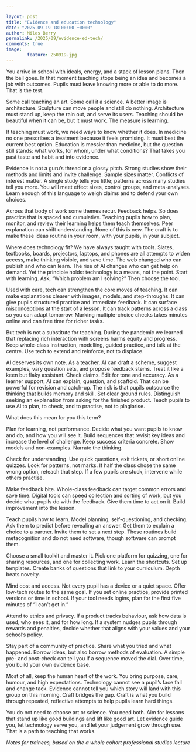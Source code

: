 ```yaml
---  

layout: post  
title: "Evidence and education technology"  
date: "2025-09-19 18:00:00 +0000"
author: Miles Berry
permalink: /2025/09/evidence-ed-tech/
comments: true
image:
        feature: 250919.jpg
---
```


You arrive in school with ideals, energy, and a stack of lesson plans. Then the bell goes. In that moment teaching stops being an idea and becomes a job with outcomes. Pupils must leave knowing more or able to do more. That is the test.

Some call teaching an art. Some call it a science. A better image is architecture. Sculpture can move people and still do nothing. Architecture must stand up, keep the rain out, and serve its users. Teaching should be beautiful when it can be, but it must work. The measure is learning.

If teaching must work, we need ways to know whether it does. In medicine no one prescribes a treatment because it feels promising. It must beat the current best option. Education is messier than medicine, but the question still stands: what works, for whom, under what conditions? That takes you past taste and habit and into evidence.

Evidence is not a guru’s thread or a glossy pitch. Strong studies show their methods and limits and invite challenge. Sample sizes matter. Conflicts of interest matter. A single study tells you little; patterns across many studies tell you more. You will meet effect sizes, control groups, and meta-analyses. Learn enough of this language to weigh claims and to defend your own choices.

Across that body of work some themes recur. Feedback helps. So does practice that is spaced and cumulative. Teaching pupils how to plan, monitor, and review their learning helps them teach themselves. Peer explanation can shift understanding. None of this is new. The craft is to make these ideas routine in your room, with your pupils, in your subject.

Where does technology fit? We have always taught with tools. Slates, textbooks, boards, projectors, laptops, and phones are all attempts to widen access, make thinking visible, and save time. The web changed who can publish and who can learn. The rise of AI changes who can get help on demand. Yet the principle holds: technology is a means, not the point. Start with learning. Ask, “Which problem am I solving?” Then choose the tool.

Used with care, tech can strengthen the core moves of teaching. It can make explanations clearer with images, models, and step-throughs. It can give pupils structured practice and immediate feedback. It can surface misconceptions at the start of a lesson. It can track patterns across a class so you can adapt tomorrow. Marking multiple-choice checks takes minutes online and can free time for richer tasks.

But tech is not a substitute for teaching. During the pandemic we learned that replacing rich interaction with screens harms equity and progress. Keep whole-class instruction, modelling, guided practice, and talk at the centre. Use tech to extend and reinforce, not to displace.

AI deserves its own note. As a teacher, AI can draft a scheme, suggest examples, vary question sets, and propose feedback stems. Treat it like a keen but flaky assistant. Check claims. Edit for tone and accuracy. As a learner support, AI can explain, question, and scaffold. That can be powerful for revision and catch-up. The risk is that pupils outsource the thinking that builds memory and skill. Set clear ground rules. Distinguish seeking an explanation from asking for the finished product. Teach pupils to use AI to plan, to check, and to practise, not to plagiarise.

What does this mean for you this term?

Plan for learning, not performance. Decide what you want pupils to know and do, and how you will see it. Build sequences that revisit key ideas and increase the level of challenge. Keep success criteria concrete. Show models and non-examples. Narrate the thinking.

Check for understanding. Use quick questions, exit tickets, or short online quizzes. Look for patterns, not marks. If half the class chose the same wrong option, reteach that step. If a few pupils are stuck, intervene while others practise.

Make feedback bite. Whole-class feedback can target common errors and save time. Digital tools can speed collection and sorting of work, but you decide what pupils do with the feedback. Give them time to act on it. Build improvement into the lesson.

Teach pupils how to learn. Model planning, self-questioning, and checking. Ask them to predict before revealing an answer. Get them to explain a choice to a partner. Invite them to set a next step. These routines build metacognition and do not need software, though software can prompt them.

Choose a small toolkit and master it. Pick one platform for quizzing, one for sharing resources, and one for collecting work. Learn the shortcuts. Set up templates. Create banks of questions that link to your curriculum. Depth beats novelty.

Mind cost and access. Not every pupil has a device or a quiet space. Offer low-tech routes to the same goal. If you set online practice, provide printed versions or time in school. If your tool needs logins, plan for the first five minutes of “I can’t get in.”

Attend to ethics and privacy. If a product tracks behaviour, ask how data is used, who sees it, and for how long. If a system nudges pupils through rewards and penalties, decide whether that aligns with your values and your school’s policy.

Stay part of a community of practice. Share what you tried and what happened. Borrow ideas, but also borrow methods of evaluation. A simple pre- and post-check can tell you if a sequence moved the dial. Over time, you build your own evidence base.

Most of all, keep the human heart of the work. You bring purpose, care, humour, and high expectations. Technology cannot see a pupil’s face fall and change tack. Evidence cannot tell you which story will land with this group on this morning. Craft bridges the gap. Craft is what you build through repeated, reflective attempts to help pupils learn hard things.

You do not need to choose art or science. You need both. Aim for lessons that stand up like good buildings and lift like good art. Let evidence guide you, let technology serve you, and let your judgement grow through use. That is a path to teaching that works.

*Notes for trainees, based on the a whole cohort professional studies lecture*